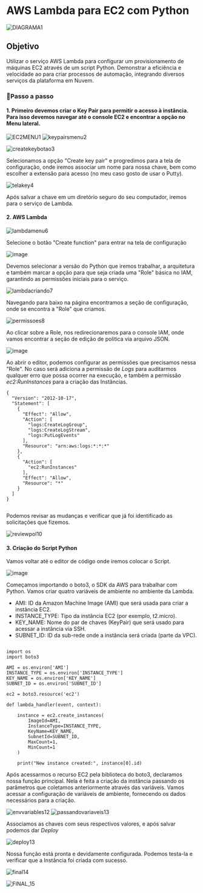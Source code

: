 <h1>AWS Lambda para EC2 com Python</h1>

![DIAGRAMA1](https://github.com/user-attachments/assets/5ded9eea-f7bc-4b2b-a8ea-3202d67eb8f9)

<h2>Objetivo</h2>

Utilizar o serviço AWS Lambda para configurar um provisionamento de máquinas EC2 através de um script Python. Demonstrar a eficiência e velocidade ao para criar processos de automação, integrando diversos serviços da plataforma em Nuvem. 

<h3>📜Passo a passo</h3>

<h4> 1. Primeiro devemos criar o Key Pair para permitir o acesso à instância. Para isso devemos navegar até o console EC2 e encontrar a opção no Menu lateral. </h4>

![EC2MENU1](https://github.com/user-attachments/assets/a17c216c-a640-4fd3-8c98-b77071cc5da5)
![keypairsmenu2](https://github.com/user-attachments/assets/3a7ebbdc-c939-4181-959a-1e418f6f3225)

![createkeybotao3](https://github.com/user-attachments/assets/54a61111-c487-446c-8844-3557d4ad9b4d)

Selecionamos a opção "Create key pair" e progredimos para a tela de configuração, onde iremos associar um nome para nossa chave, bem como escolher a extensão para acesso (no meu caso gosto de usar o Putty).

![telakey4](https://github.com/user-attachments/assets/73a0da66-7811-45ef-b1ce-959b9e066644)

Após salvar a chave em um diretório seguro do seu computador, iremos para o serviço de Lambda. 

<h4> 2. AWS Lambda </h4>

![lambdamenu6](https://github.com/user-attachments/assets/394af0ac-427f-4ee2-a540-1557b0c185a8)

Selecione o botão "Create function" para entrar na tela de configuração 

![image](https://github.com/user-attachments/assets/c388cd42-aa93-49cc-9de1-84d4705486f3)

Devemos selecionar a versão do Python que iremos trabalhar, a arquitetura e também marcar a opção para que seja criada uma "Role" básica no IAM, garantindo as permissões iniciais para o serviço. 

![lambdacriando7](https://github.com/user-attachments/assets/6502b0dd-bd31-4aab-a6e0-7242d4ef8419)

Navegando para baixo na página encontramos a seção de configuração, onde se encontra a "Role" que criamos.

![permissoes8](https://github.com/user-attachments/assets/a41d59cc-ab9a-4a24-8105-7edc204c088d)

Ao clicar sobre a Role, nos redirecionaremos para o console IAM, onde vamos encontrar a seção de edição de politica via arquivo JSON. 

![image](https://github.com/user-attachments/assets/3c732dd0-334c-4eb0-a1f8-fc50aa88525b)

Ao abrir o editor, podemos configurar as permissões que precisamos nessa "Role". No caso será adiciona a permissão de <i>Logs</i> para auditarmos qualquer erro que possa ocorrer na execução, e também a permissão <i>ec2:RunInstances</i> para a criação das Instâncias. 

```
{
  "Version": "2012-10-17",
  "Statement": [
    {
      "Effect": "Allow",
      "Action": [
        "logs:CreateLogGroup",
        "logs:CreateLogStream",
        "logs:PutLogEvents"
      ],
      "Resource": "arn:aws:logs:*:*:*"
    },
    {
      "Action": [
        "ec2:RunInstances"
      ],
      "Effect": "Allow",
      "Resource": "*"
    }
  ]
}


```

Podemos revisar as mudanças e verificar que já foi identificado as solicitações que fizemos. 

![reviewpol10](https://github.com/user-attachments/assets/f44a330b-2a07-40ae-8061-2bae97873429)

<h4> 3. Criação do Script Python </h4>

Vamos voltar até o editor de código onde iremos colocar o Script.

![image](https://github.com/user-attachments/assets/5b288bf1-f8f2-407e-a0d7-0cd7f5ea024d)

Começamos importando o boto3, o SDK da AWS para trabalhar com Python. Vamos criar quatro variáveis de ambiente no ambiente da Lambda.

- AMI: ID da Amazon Machine Image (AMI) que será usada para criar a instância EC2.
- INSTANCE_TYPE: Tipo da instância EC2 (por exemplo, t2.micro).
- KEY_NAME: Nome do par de chaves (KeyPair) que será usado para acessar a instância via SSH.
- SUBNET_ID: ID da sub-rede onde a instância será criada (parte da VPC).

```

import os 
import boto3

AMI = os.environ['AMI']
INSTANCE_TYPE = os.environ['INSTANCE_TYPE']
KEY_NAME = os.environ['KEY_NAME']
SUBNET_ID = os.environ['SUBNET_ID']

ec2 = boto3.resource('ec2')

def lambda_handler(event, context):
    
    instance = ec2.create_instances( 
        ImageId=AMI, 
        InstanceType=INSTANCE_TYPE,
        KeyName=KEY_NAME,
        SubnetId=SUBNET_ID,
        MaxCount=1, 
        MinCount=1
    )

    print("New instance created:", instance[0].id)

```
Após acessarmos o recurso EC2 pela biblioteca do boto3, declaramos nossa função principal. Nela é feita a criação da instância passando os parâmetros que coletamos anteriormente através das variáveis.
Vamos acessar a configuração de variáveis de ambiente, fornecendo os dados necessários para a criação. 

![envvariables12](https://github.com/user-attachments/assets/053beeba-cd45-4c0e-9492-1ce6f9f1dda1)
![passandovariaveis13](https://github.com/user-attachments/assets/116390c2-0eab-48be-bed9-41a27f1ad3a1)

Associamos as chaves com seus respectivos valores, e após salvar podemos dar <i>Deploy</i>

![deploy13](https://github.com/user-attachments/assets/68de5cc5-7587-4c71-8c91-9b4009dca6db)

Nossa função está pronta e devidamente configurada. Podemos testa-la e verificar que a Instância foi criada com sucesso. 

![final14](https://github.com/user-attachments/assets/edf75ee8-3bfc-4bcc-abfc-55db761dd41b)

![FINAL_15](https://github.com/user-attachments/assets/fa210cb5-2b39-4514-be9a-11af299e7426)




